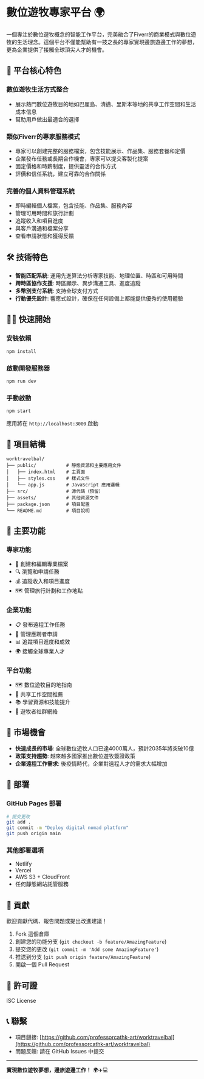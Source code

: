 # 數位遊牧專家平台 🌍

一個專注於數位遊牧概念的智能工作平台，完美融合了Fiverr的商業模式與數位遊牧的生活理念。這個平台不僅能幫助有一技之長的專家實現邊旅遊邊工作的夢想，更為企業提供了接觸全球頂尖人才的機會。

## 🚀 平台核心特色

### 數位遊牧生活方式整合
- 展示熱門數位遊牧目的地如巴厘島、清邁、里斯本等地的共享工作空間和生活成本信息
- 幫助用戶做出最適合的選擇

### 類似Fiverr的專家服務模式
- 專家可以創建完整的服務檔案，包含技能展示、作品集、服務套餐和定價
- 企業發布任務或長期合作機會，專家可以提交客製化提案
- 固定價格和時薪制度，提供靈活的合作方式
- 評價和信任系統，建立可靠的合作關係

### 完善的個人資料管理系統
- 即時編輯個人檔案，包含技能、作品集、服務內容
- 管理可用時間和旅行計劃
- 追蹤收入和項目進度
- 與客戶溝通和檔案分享
- 查看申請狀態和獲得反饋

## 🛠️ 技術特色

- **智能匹配系統**: 運用先進算法分析專家技能、地理位置、時區和可用時間
- **跨時區協作支援**: 時區顯示、異步溝通工具、進度追蹤
- **多幣別支付系統**: 支持全球支付方式
- **行動優先設計**: 響應式設計，確保在任何設備上都能提供優秀的使用體驗

## 🏃‍♂️ 快速開始

### 安裝依賴
```bash
npm install
```

### 啟動開發服務器
```bash
npm run dev
```

### 手動啟動
```bash
npm start
```

應用將在 `http://localhost:3000` 啟動

## 📁 項目結構

```
worktravelbal/
├── public/           # 靜態資源和主要應用文件
│   ├── index.html    # 主頁面
│   ├── styles.css    # 樣式文件
│   └── app.js        # JavaScript 應用邏輯
├── src/              # 源代碼（預留）
├── assets/           # 其他資源文件
├── package.json      # 項目配置
└── README.md         # 項目說明
```

## 🌟 主要功能

### 專家功能
- 📝 創建和編輯專業檔案
- 🔍 瀏覽和申請任務
- 💰 追蹤收入和項目進度
- 🗺️ 管理旅行計劃和工作地點

### 企業功能
- 📋 發布遠程工作任務
- 👥 管理應聘者申請
- 📊 追蹤項目進度和成效
- 🌍 接觸全球專業人才

### 平台功能
- 🗺️ 數位遊牧目的地指南
- 🏢 共享工作空間推薦
- 📚 學習資源和技能提升
- 🤝 遊牧者社群網絡

## 🎯 市場機會

- **快速成長的市場**: 全球數位遊牧人口已達4000萬人，預計2035年將突破10億
- **政策支持趨勢**: 越來越多國家推出數位遊牧簽證政策
- **企業遠程工作需求**: 後疫情時代，企業對遠程人才的需求大幅增加

## 🚀 部署

### GitHub Pages 部署
```bash
# 提交更改
git add .
git commit -m "Deploy digital nomad platform"
git push origin main
```

### 其他部署選項
- Netlify
- Vercel
- AWS S3 + CloudFront
- 任何靜態網站託管服務

## 🤝 貢獻

歡迎貢獻代碼、報告問題或提出改進建議！

1. Fork 這個倉庫
2. 創建您的功能分支 (`git checkout -b feature/AmazingFeature`)
3. 提交您的更改 (`git commit -m 'Add some AmazingFeature'`)
4. 推送到分支 (`git push origin feature/AmazingFeature`)
5. 開啟一個 Pull Request

## 📄 許可證

ISC License

## 📞 聯繫

- 項目鏈接: [https://github.com/professorcathk-art/worktravelbal](https://github.com/professorcathk-art/worktravelbal)
- 問題反饋: 請在 GitHub Issues 中提交

---

**實現數位遊牧夢想，邊旅遊邊工作！** 🌍✈️💻